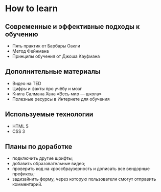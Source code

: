 # How to learn

## Современные и эффективные подходы к обучению
* Пять практик от Барбары Оакли
* Метод Фейнмана
* Принципы обучения от Джоша Кауфмана

## Дополнительные материалы
* Видео нa TED
* Цифры и факты про учёбу и мозг
* Книга Салмана Хана «Весь мир — школа»
* Полезные ресурсы в Интернете для обучения

## Используемые технологии
* HTML 5
* CSS 3

## Планы по доработке
* подключить другие шрифты;
* добавить образовательные видео;
* проверить код на кроссбраузерность и дописать все вендорные префиксы;
* задизайнить форму, через которую пользователи смогут отправить комментарий.
